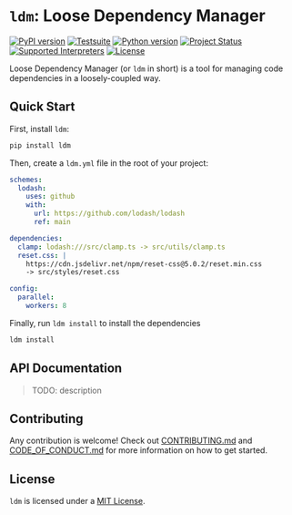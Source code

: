 # `ldm`: Loose Dependency Manager

[![PyPI version](https://badge.fury.io/py/ldm.svg)](https://pypi.org/project/ldm)
[![Testsuite](https://github.com/01Joseph-Hwang10/ldm/workflows/Test%20and%20Lint/badge.svg)](https://github.com/01Joseph-Hwang10/ldm/actions?query=workflow%3A"Test+and+Lint")
[![Python version](https://img.shields.io/pypi/pyversions/ldm.svg)](https://pypi.org/project/ldm)
[![Project Status](https://img.shields.io/pypi/status/ldm.svg)](https://pypi.org/project/ldm/)
[![Supported Interpreters](https://img.shields.io/pypi/implementation/ldm.svg)](https://pypi.org/project/ldm/)
[![License](https://img.shields.io/pypi/l/ldm.svg)](https://github.com/pawelzny/ldm/blob/master/LICENSE)


Loose Dependency Manager (or `ldm` in short) is a tool for managing code dependencies in a loosely-coupled way.

## Quick Start

First, install `ldm`:

```bash
pip install ldm
```

Then, create a `ldm.yml` file in the root of your project:

```yaml
schemes:
  lodash:
    uses: github
    with:
      url: https://github.com/lodash/lodash
      ref: main

dependencies:
  clamp: lodash:///src/clamp.ts -> src/utils/clamp.ts
  reset.css: |
    https://cdn.jsdelivr.net/npm/reset-css@5.0.2/reset.min.css
    -> src/styles/reset.css

config:
  parallel:
    workers: 8
```

Finally, run `ldm install` to install the dependencies

```bash
ldm install
```

## API Documentation

> TODO: description

## Contributing

Any contribution is welcome! Check out [CONTRIBUTING.md](https://github.com/01Joseph-Hwang10/ldm/blob/master/.github/CONTRIBUTING.md) and [CODE_OF_CONDUCT.md](https://github.com/01Joseph-Hwang10/ldm/blob/master/.github/CODE_OF_CONDUCT.md) for more information on how to get started.

## License

`ldm` is licensed under a [MIT License](https://github.com/01Joseph-Hwang10/ldm/blob/master/LICENSE).